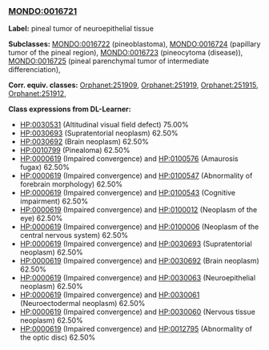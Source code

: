 
### [MONDO:0016721](http://purl.obolibrary.org/obo/MONDO_0016721)
**Label:** pineal tumor of neuroepithelial tissue

**Subclasses:** [MONDO:0016722](http://purl.obolibrary.org/obo/MONDO_0016722) (pineoblastoma), [MONDO:0016724](http://purl.obolibrary.org/obo/MONDO_0016724) (papillary tumor of the pineal region), [MONDO:0016723](http://purl.obolibrary.org/obo/MONDO_0016723) (pineocytoma (disease)), [MONDO:0016725](http://purl.obolibrary.org/obo/MONDO_0016725) (pineal parenchymal tumor of intermediate differenciation), 

**Corr. equiv. classes:** [Orphanet:251909](http://www.orpha.net/ORDO/Orphanet_251909), [Orphanet:251919](http://www.orpha.net/ORDO/Orphanet_251919), [Orphanet:251915](http://www.orpha.net/ORDO/Orphanet_251915), [Orphanet:251912](http://www.orpha.net/ORDO/Orphanet_251912), 

**Class expressions from DL-Learner:**

- [HP:0030531](http://purl.obolibrary.org/obo/HP_0030531) (Altitudinal visual field defect) 75.00%
- [HP:0030693](http://purl.obolibrary.org/obo/HP_0030693) (Supratentorial neoplasm) 62.50%
- [HP:0030692](http://purl.obolibrary.org/obo/HP_0030692) (Brain neoplasm) 62.50%
- [HP:0010799](http://purl.obolibrary.org/obo/HP_0010799) (Pinealoma) 62.50%
- [HP:0000619](http://purl.obolibrary.org/obo/HP_0000619) (Impaired convergence) and [HP:0100576](http://purl.obolibrary.org/obo/HP_0100576) (Amaurosis fugax) 62.50%
- [HP:0000619](http://purl.obolibrary.org/obo/HP_0000619) (Impaired convergence) and [HP:0100547](http://purl.obolibrary.org/obo/HP_0100547) (Abnormality of forebrain morphology) 62.50%
- [HP:0000619](http://purl.obolibrary.org/obo/HP_0000619) (Impaired convergence) and [HP:0100543](http://purl.obolibrary.org/obo/HP_0100543) (Cognitive impairment) 62.50%
- [HP:0000619](http://purl.obolibrary.org/obo/HP_0000619) (Impaired convergence) and [HP:0100012](http://purl.obolibrary.org/obo/HP_0100012) (Neoplasm of the eye) 62.50%
- [HP:0000619](http://purl.obolibrary.org/obo/HP_0000619) (Impaired convergence) and [HP:0100006](http://purl.obolibrary.org/obo/HP_0100006) (Neoplasm of the central nervous system) 62.50%
- [HP:0000619](http://purl.obolibrary.org/obo/HP_0000619) (Impaired convergence) and [HP:0030693](http://purl.obolibrary.org/obo/HP_0030693) (Supratentorial neoplasm) 62.50%
- [HP:0000619](http://purl.obolibrary.org/obo/HP_0000619) (Impaired convergence) and [HP:0030692](http://purl.obolibrary.org/obo/HP_0030692) (Brain neoplasm) 62.50%
- [HP:0000619](http://purl.obolibrary.org/obo/HP_0000619) (Impaired convergence) and [HP:0030063](http://purl.obolibrary.org/obo/HP_0030063) (Neuroepithelial neoplasm) 62.50%
- [HP:0000619](http://purl.obolibrary.org/obo/HP_0000619) (Impaired convergence) and [HP:0030061](http://purl.obolibrary.org/obo/HP_0030061) (Neuroectodermal neoplasm) 62.50%
- [HP:0000619](http://purl.obolibrary.org/obo/HP_0000619) (Impaired convergence) and [HP:0030060](http://purl.obolibrary.org/obo/HP_0030060) (Nervous tissue neoplasm) 62.50%
- [HP:0000619](http://purl.obolibrary.org/obo/HP_0000619) (Impaired convergence) and [HP:0012795](http://purl.obolibrary.org/obo/HP_0012795) (Abnormality of the optic disc) 62.50%


